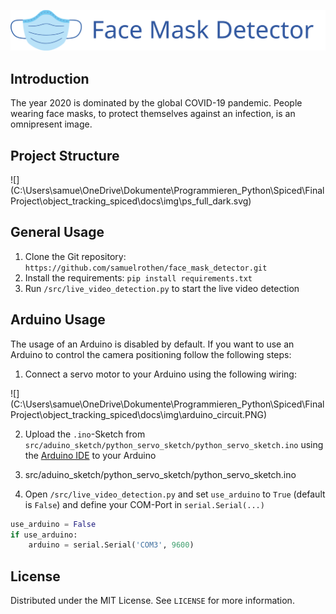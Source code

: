 ![](logo/face_mask_detector_logo.svg)

## Introduction

The year 2020 is dominated by the global COVID-19 pandemic. People wearing face masks, to protect themselves against an infection, is an omnipresent image.



## Project Structure

![](C:\Users\samue\OneDrive\Dokumente\Programmieren_Python\Spiced\Final Project\object_tracking_spiced\docs\img\ps_full_dark.svg)






## General Usage

1. Clone the Git repository: `https://github.com/samuelrothen/face_mask_detector.git`
2. Install the requirements: `pip install requirements.txt`
3. Run `/src/live_video_detection.py` to start the live video detection



## Arduino Usage
The usage of an Arduino is disabled by default. If you want to use an Arduino to control the camera positioning follow the following steps:

1. Connect a servo motor to your Arduino using the following wiring:

![](C:\Users\samue\OneDrive\Dokumente\Programmieren_Python\Spiced\Final Project\object_tracking_spiced\docs\img\arduino_circuit.PNG)

2. Upload the `.ino`-Sketch from `src/aduino_sketch/python_servo_sketch/python_servo_sketch.ino` using the [Arduino IDE](https://www.arduino.cc/en/software) to your Arduino

3. src/aduino_sketch/python_servo_sketch/python_servo_sketch.ino
4.  Open `/src/live_video_detection.py` and set `use_arduino` to `True` (default is `False`)  and define your COM-Port in `serial.Serial(...)`

```python
use_arduino = False
if use_arduino:
    arduino = serial.Serial('COM3', 9600)
```



## License

Distributed under the MIT License. See `LICENSE` for more information.


